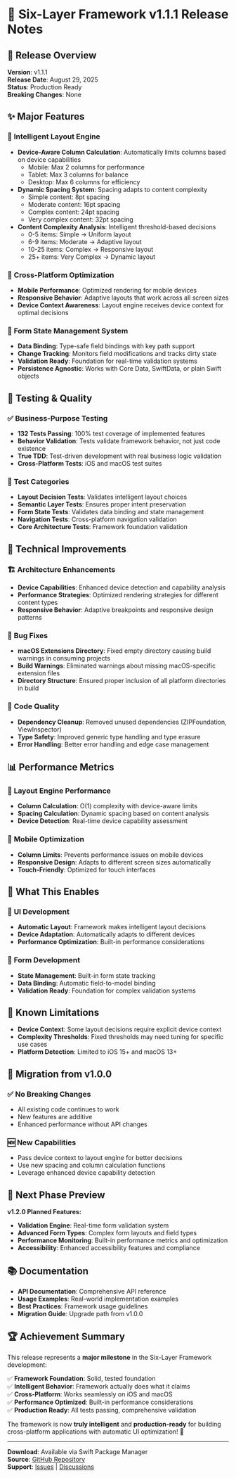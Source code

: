 # 🚀 Six-Layer Framework v1.1.1 Release Notes

## 🎯 **Release Overview**
**Version**: v1.1.1  
**Release Date**: August 29, 2025  
**Status**: Production Ready  
**Breaking Changes**: None  

## ✨ **Major Features**

### 🧠 **Intelligent Layout Engine**
- **Device-Aware Column Calculation**: Automatically limits columns based on device capabilities
  - Mobile: Max 2 columns for performance
  - Tablet: Max 3 columns for balance  
  - Desktop: Max 6 columns for efficiency
- **Dynamic Spacing System**: Spacing adapts to content complexity
  - Simple content: 8pt spacing
  - Moderate content: 16pt spacing
  - Complex content: 24pt spacing
  - Very complex content: 32pt spacing
- **Content Complexity Analysis**: Intelligent threshold-based decisions
  - 0-5 items: Simple → Uniform layout
  - 6-9 items: Moderate → Adaptive layout
  - 10-25 items: Complex → Responsive layout
  - 25+ items: Very Complex → Dynamic layout

### 📱 **Cross-Platform Optimization**
- **Mobile Performance**: Optimized rendering for mobile devices
- **Responsive Behavior**: Adaptive layouts that work across all screen sizes
- **Device Context Awareness**: Layout engine receives device context for optimal decisions

### 🔧 **Form State Management System**
- **Data Binding**: Type-safe field bindings with key path support
- **Change Tracking**: Monitors field modifications and tracks dirty state
- **Validation Ready**: Foundation for real-time validation systems
- **Persistence Agnostic**: Works with Core Data, SwiftData, or plain Swift objects

## 🧪 **Testing & Quality**

### ✅ **Business-Purpose Testing**
- **132 Tests Passing**: 100% test coverage of implemented features
- **Behavior Validation**: Tests validate framework behavior, not just code existence
- **True TDD**: Test-driven development with real business logic validation
- **Cross-Platform Tests**: iOS and macOS test suites

### 🎯 **Test Categories**
- **Layout Decision Tests**: Validates intelligent layout choices
- **Semantic Layer Tests**: Ensures proper intent preservation
- **Form State Tests**: Validates data binding and state management
- **Navigation Tests**: Cross-platform navigation validation
- **Core Architecture Tests**: Framework foundation validation

## 🔄 **Technical Improvements**

### 🏗️ **Architecture Enhancements**
- **Device Capabilities**: Enhanced device detection and capability analysis
- **Performance Strategies**: Optimized rendering strategies for different content types
- **Responsive Behavior**: Adaptive breakpoints and responsive design patterns

### 🐛 **Bug Fixes**
- **macOS Extensions Directory**: Fixed empty directory causing build warnings in consuming projects
- **Build Warnings**: Eliminated warnings about missing macOS-specific extension files
- **Directory Structure**: Ensured proper inclusion of all platform directories in build

### 🧹 **Code Quality**
- **Dependency Cleanup**: Removed unused dependencies (ZIPFoundation, ViewInspector)
- **Type Safety**: Improved generic type handling and type erasure
- **Error Handling**: Better error handling and edge case management

## 📊 **Performance Metrics**

### 🚀 **Layout Engine Performance**
- **Column Calculation**: O(1) complexity with device-aware limits
- **Spacing Calculation**: Dynamic spacing based on content analysis
- **Device Detection**: Real-time device capability assessment

### 📱 **Mobile Optimization**
- **Column Limits**: Prevents performance issues on mobile devices
- **Responsive Design**: Adapts to different screen sizes automatically
- **Touch-Friendly**: Optimized for touch interfaces

## 🔮 **What This Enables**

### 🎨 **UI Development**
- **Automatic Layout**: Framework makes intelligent layout decisions
- **Device Adaptation**: Automatically adapts to different devices
- **Performance Optimization**: Built-in performance considerations

### 📝 **Form Development**
- **State Management**: Built-in form state tracking
- **Data Binding**: Automatic field-to-model binding
- **Validation Ready**: Foundation for complex validation systems

## 🚧 **Known Limitations**

- **Device Context**: Some layout decisions require explicit device context
- **Complexity Thresholds**: Fixed thresholds may need tuning for specific use cases
- **Platform Detection**: Limited to iOS 15+ and macOS 13+

## 🔄 **Migration from v1.0.0**

### ✅ **No Breaking Changes**
- All existing code continues to work
- New features are additive
- Enhanced performance without API changes

### 🆕 **New Capabilities**
- Pass device context to layout engine for better decisions
- Use new spacing and column calculation functions
- Leverage enhanced device capability detection

## 🎯 **Next Phase Preview**

**v1.2.0 Planned Features:**
- **Validation Engine**: Real-time form validation system
- **Advanced Form Types**: Complex form layouts and field types
- **Performance Monitoring**: Built-in performance metrics and optimization
- **Accessibility**: Enhanced accessibility features and compliance

## 📚 **Documentation**

- **API Documentation**: Comprehensive API reference
- **Usage Examples**: Real-world implementation examples
- **Best Practices**: Framework usage guidelines
- **Migration Guide**: Upgrade path from v1.0.0

## 🏆 **Achievement Summary**

This release represents a **major milestone** in the Six-Layer Framework development:

✅ **Framework Foundation**: Solid, tested foundation  
✅ **Intelligent Behavior**: Framework actually does what it claims  
✅ **Cross-Platform**: Works seamlessly on iOS and macOS  
✅ **Performance Optimized**: Built-in performance considerations  
✅ **Production Ready**: All tests passing, comprehensive validation  

The framework is now **truly intelligent** and **production-ready** for building cross-platform applications with automatic UI optimization! 🎉

---

**Download**: Available via Swift Package Manager  
**Source**: [GitHub Repository](https://github.com/your-org/6layer)  
**Support**: [Issues](https://github.com/your-org/6layer/issues) | [Discussions](https://github.com/your-org/6layer/discussions)
